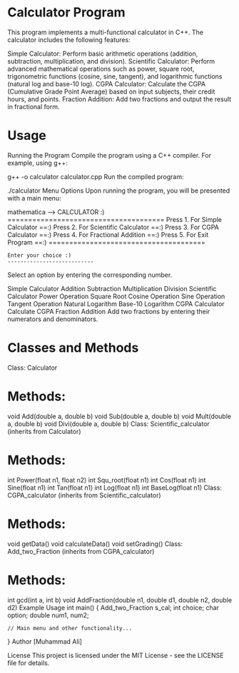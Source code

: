 # Calculator Program
This program implements a multi-functional calculator in C++. The calculator includes the following features:

Simple Calculator: Perform basic arithmetic operations (addition, subtraction, multiplication, and division).
Scientific Calculator: Perform advanced mathematical operations such as power, square root, trigonometric functions (cosine, sine, tangent), and logarithmic functions (natural log and base-10 log).
CGPA Calculator: Calculate the CGPA (Cumulative Grade Point Average) based on input subjects, their credit hours, and points.
Fraction Addition: Add two fractions and output the result in fractional form.
# Usage
Running the Program
Compile the program using a C++ compiler. For example, using g++:

g++ -o calculator calculator.cpp
Run the compiled program:

./calculator
Menu Options
Upon running the program, you will be presented with a main menu:

mathematica
    --> CALCULATOR :)
    ======================================
    Press 1. For Simple Calculator     ==:)
    Press 2. For Scientific Calculator ==:)
    Press 3. For CGPA Calculator       ==:)
    Press 4. For Fractional Addition   ==:)
    Press 5. For Exit Program          ==:)
    ======================================
    
    Enter your choice :)
    ---------------------------
Select an option by entering the corresponding number.

Simple Calculator
Addition
Subtraction
Multiplication
Division
Scientific Calculator
Power Operation
Square Root
Cosine Operation
Sine Operation
Tangent Operation
Natural Logarithm
Base-10 Logarithm
CGPA Calculator
Calculate CGPA
Fraction Addition
Add two fractions by entering their numerators and denominators.

# Classes and Methods
Class: Calculator
# Methods:
void Add(double a, double b)
void Sub(double a, double b)
void Mult(double a, double b)
void Divi(double a, double b)
Class: Scientific_calculator (inherits from Calculator)
# Methods:
int Power(float n1, float n2)
int Squ_root(float n1)
int Cos(float n1)
int Sine(float n1)
int Tan(float n1)
int Log(float n1)
int BaseLog(float n1)
Class: CGPA_calculator (inherits from Scientific_calculator)
# Methods:
void getData()
void calculateData()
void setGrading()
Class: Add_two_Fraction (inherits from CGPA_calculator)
# Methods:
int gcd(int a, int b)
void AddFraction(double n1, double d1, double n2, double d2)
Example Usage
int main() {
    Add_two_Fraction s_cal;
    int choice;
    char option;
    double num1, num2;
    
    // Main menu and other functionality...
}
Author
[Muhammad Ali]

License
This project is licensed under the MIT License - see the LICENSE file for details.
